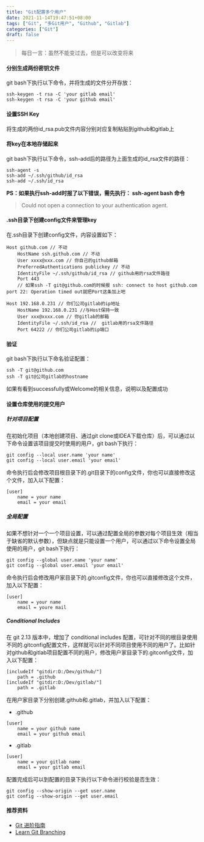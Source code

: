 ```yaml
---
title: "Git配置多个用户"
date: 2021-11-14T19:47:51+08:00
tags: ["Git", "多Git用户", "Github", "Gitlab"]
categories: ["Git"]
draft: false
---
```


> 每日一言：虽然不能变过去，但是可以改变将来

#### 分别生成两份密钥文件
git bash下执行以下命令，并将生成的文件分开存放：
```shell
ssh-keygen -t rsa -C 'your gitlab email'
ssh-keygen -t rsa -C 'your github email'
```
#### 设置SSH Key
将生成的两份id_rsa.pub文件内容分别对应复制粘贴到github和gitlab上
#### 将key在本地存储起来
git bash下执行以下命令，ssh-add后的路径为上面生成的id_rsa文件的路径：
```shell
ssh-agent -s
ssh-add ~/.ssh/github/id_rsa
ssh-add ~/.ssh/id_rsa
```
**PS：如果执行ssh-add时报了以下错误，需先执行： ssh-agent bash 命令**
> Could not open a connection to your authentication agent.

#### .ssh目录下创建config文件来管理key
在.ssh目录下创建config文件，内容设置如下：
```shell
Host github.com // 不动
    HostName ssh.github.com // 不动
    User xxxx@xxx.com // 你自己的github邮箱
    PreferredAuthentications publickey // 不动
    IdentityFile ~/.ssh/github/id_rsa // github用的rsa文件路径
    Port 443 
    // 如果ssh -T git@github.com的时候报 ssh: connect to host github.com port 22: Operation timed out就把Port这条加上吧

Host 192.168.0.231 // 你们公司gitlab的ip地址
    HostName 192.168.0.231 //与Host保持一致
    User xxx@xxxx.com // 你gitlab的邮箱
    IdentityFile ~/.ssh/id_rsa //  gitlab用的rsa文件路径
    Port 64222 // 你们公司gitlab的ip端口
```
#### 验证
git bash下执行以下命名验证配置：
```shell
ssh -T git@github.com
ssh -T git@公司gitlab的hostname
```
如果有看到successfully或Welcome的相关信息，说明以及配置成功
#### 设置仓库使用的提交用户
##### 针对项目配置
在初始化项目（本地创建项目、通过git clone或IDEA下载仓库）后，可以通过以下命令设置该项目提交时使用的用户，git bash下执行：
```shell
git config --local user.name 'your name'
git config --local user.email 'your email'
```
命令执行后会修改项目根目录下的.git目录下的config文件，你也可以直接修改这个文件，加入以下配置：
```shell
[user]
	name = your name
	email = your email
```
##### 全局配置
如果不想针对一个一个项目设置，可以通过配置全局的参数对每个项目生效（相当于缺省的默认参数），但缺点就是只能设置一个用户，可以通过以下命令设置全局使用的用户，git bash下执行：
```shell
git config --global user.name 'your name'
git config --global user.email 'your email'
```
命令执行后会修改用户家目录下的.gitconfig文件，你也可以直接修改这个文件，加入以下配置：
```shell
[user]
	name = your name
	email = youre mail
```
##### Conditional Includes
在 git 2.13 版本中，增加了 conditional includes 配置，可针对不同的根目录使用不同的.gitconfig配置文件，这样就可以针对不同项目使用不同的用户了。比如针对github和gitlab项目配置不同的用户，修改用户家目录下的.gitconfig文件，加入以下配置：
```shell
[includeIf "gitdir:D:/Dev/github/"]
    path = .github
[includeIf "gitdir:D:/Dev/gitlab/"]
    path = .gitlab
```
在用户家目录下分别创建.github和.gitlab，并加入以下配置：
- .github
```shell
[user]
	name = your github name
	email = your github email
```
- .gitlab
```shell
[user]
	name = your gitlab name
	email = your gitlab email
```
配置完成后可以到配置的目录下执行以下命令进行校验是否生效：
```shell
git config --show-origin --get user.name
git config --show-origin --get user.email
```
#### 推荐资料
- [Git 进阶指南](https://gb.yekai.net/)
- [Learn Git Branching](https://learngitbranching.js.org/?locale=zh_CN)

